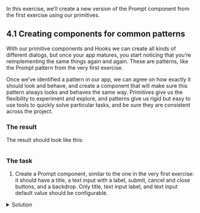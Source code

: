 In this exercise, we’ll create a new version of the Prompt component from the first exercise using our primitives.

## 4.1 Creating components for common patterns

With our primitive components and Hooks we can create all kinds of different dialogs, but once your app matures, you start noticing that you’re reimplementing the same things again and again. These are patterns, like the Prompt pattern from the very first exercise.

Once we’ve identified a pattern in our app, we can agree on how exactly it should look and behave, and create a component that will make sure this pattern always looks and behaves the same way. Primitives give us the flexibility to experiment and explore, and patterns give us rigid but easy to use tools to quickly solve particular tasks, and be sure they are consistent across the project.

### The result

The result should look like this:

```jsx {"file": "final/Prompt.md", "noeditor": true}
```

### The task

1. Create a Prompt component, similar to the one in the very first exercise: it should have a title, a text input with a label, submit, cancel and close buttons, and a backdrop. Only title, text input label, and text input default value should be configurable.

<details>
 <summary>Solution</summary>

The `Prompt` component (`src/exercises/4-Patterns/Prompt.js`):

```jsx {"file": "final/Prompt.js", "static": true}
```

The usage (`src/exercises/4-Patterns/Prompt.md`):

```md {"file": "final/Prompt.md", "static": true}
```

</details>
